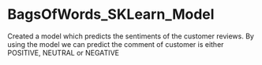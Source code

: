 # BagsOfWords_SKLearn_Model
Created a model which predicts the sentiments of the customer reviews.
By using the model we can predict the comment of customer is either POSITIVE, NEUTRAL or NEGATIVE
